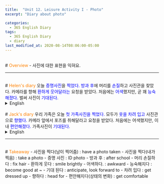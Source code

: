 ```yaml
---
title:  "Unit 12. Leisure Activity I - Photo"
excerpt: "Diary about photo"

categories:
  - 365 English Diary
tags:
  - 365 English Diary
  - diary
last_modified_at: 2020-08-14T08:06:00-05:00
---
```

<!--
%% color
%% 주황색 : <span style="color:#FF8000"></span>
%% 파란색 : <span style="color:#0000FF"></span>
%% 빨간색 : <span style="color:#FF0000"></span>
%% 초록색 : <span style="color:#00FF00"></span>
%% 보라색 : <span style="color:#9A2EFE"></span>

주어 -> 서술어 -> 서술어 뒷자리 순으로 사고.

<span style="color:blue">
</span>
-->
<br>
# <span style="color:#FF8000">Overview</span>
- 사진에 대한 표현을 익혀요.
  
----
<br>
<!-- mp3 -->
<audio id="a1" src="/assets/mp3/365english/Week3_02_01.mp3" preload hidden="false"></audio>
<audio id="a2" src="/assets/mp3/365english/Week3_02_02.mp3" preload hidden="false"></audio>
<audio id="a3" src="/assets/mp3/365english/Week3_02_03.mp3" preload hidden="false"></audio>
<audio id="a4" src="/assets/mp3/365english/Week3_02_04.mp3" preload hidden="false"></audio>
<audio id="a5" src="/assets/mp3/365english/Week3_02_05.mp3" preload hidden="false"></audio>
<audio id="a6" src="/assets/mp3/365english/Week3_02_06.mp3" preload hidden="false"></audio>
<audio id="a7" src="/assets/mp3/365english/Week3_02_07.mp3" preload hidden="false"></audio>
<audio id="a8" src="/assets/mp3/365english/Week3_02_08.mp3" preload hidden="false"></audio>
<audio id="a9" src="/assets/mp3/365english/Week3_02_09.mp3" preload hidden="false"></audio>
<audio id="a10" src="/assets/mp3/365english/Week3_02_10.mp3" preload hidden="false"></audio>
# <span style="color:#FF8000">Helen's diary</span>
오늘 <span style="color:blue">증명사진</span>을 <span style="color:blue">찍었다.</span>  
<span style="color:blue">방과 후</span>에 머리를 <span style="color:blue">손질</span>하고 사진관을 찾았다.  
카메라를 향해 <span style="color:blue">환하게 웃어달라는</span> 요청을 받았다.  
처음에는 <span style="color:blue">어색</span>했지만, 곧 꽤 <span style="color:blue">능숙해졌다.</span>  
벌써 사진이 <span style="color:blue">기대된다.</span>  
  
<details>
<summary>English</summary>
<div markdown="1">
<span onclick="document.getElementById('a1').play(); return false;">I <span style="color:blue">had my ID photo taken</span> today.</span>  
<span onclick="document.getElementById('a2').play(); return false;">I <span style="color:blue">fixed</span> my hair and went to a photo studio <span style="color:blue">after school.</span></span>  
<span onclick="document.getElementById('a3').play(); return false;">I was asked to <span style="color:blue">smile brightly</span> at the camera.</span>  
<span onclick="document.getElementById('a4').play(); return false;">I felt <span style="color:blue">awkward</span> at first, but soon <span style="color:blue">became quite good at</span> it.</span>  
<span onclick="document.getElementById('a5').play(); return false;">I'm already <span style="color:blue">anticipating</span> my photos.</span>  
</div>
</details>
<br>
# <span style="color:#FF8000">Jack's diary</span>
우리 가족은 오늘 <span style="color:blue">첫 가족사진을 찍었다.</span>  
모두가 <span style="color:blue">옷을 차려 입고</span> 사진관으로 <span style="color:blue">향했다.</span>  
카메라 앞에서 포즈를 취해달라고 요청을 받았다.  
처음에는 어색했지만, 이내 <span style="color:blue">편안해졌다.</span>  
가족사진이 <span style="color:blue">기대된다.</span>  
  
<details>
<summary>English</summary>
<div markdown="1">
<span onclick="document.getElementById('a6').play(); return false;">My family <span style="color:blue">had our first family pictures taken</span> today.</span>  
<span onclick="document.getElementById('a7').play(); return false;">We all <span style="color:blue">got dressed up</span> and <span style="color:blue">headed for</span> a photo studio.</span>  
<span onclick="document.getElementById('a8').play(); return false;">We were asked to pose for the camera.</span>  
<span onclick="document.getElementById('a9').play(); return false;">I felt awkward at first, but <span style="color:blue">got comfortable after a while.</span></span>  
<span onclick="document.getElementById('a10').play(); return false;">I <span style="color:blue">look forward</span> to our family photos.</span>  
</div>
</details>
  
----
<br>
# <span style="color:#FF8000">Takeaway</span>
- 사진을 찍다(남이 찍어줌) : have a photo taken
- 사진을 찍다(내가 찍음) : take a photo
- 증명 사진 : ID photo
- 방과 후 : after school
- 머리 손질하다 : fix hair
- 환하게 웃다 : smile brightly
- 어색하다. : awkward
- 능숙해지다 : become good at ~
- 기대 된다 : anticipate, look forward to
- 차려 입다 : get dressed up
- 향하다 : head for
- 편안해지다(상태의 변화) : get comfortable
